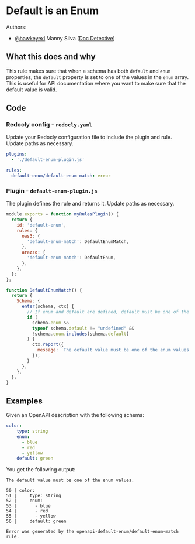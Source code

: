 # Default is an Enum

Authors:
- [@hawkeyexl](https://github.com/hawkeyexl) Manny Silva ([Doc Detective](https://doc-detective.com))

## What this does and why

This rule makes sure that when a schema has both `default` and `enum` properties, the `default` property is set to one of the values in the `enum` array. This is useful for API documentation where you want to make sure that the default value is valid.

## Code

### Redocly config - `redocly.yaml`

Update your Redocly configuration file to include the plugin and rule. Update paths as necessary.

```yaml
plugins:
  - './default-enum-plugin.js'

rules:
  default-enum/default-enum-match: error
```

### Plugin - `default-enum-plugin.js`

The plugin defines the rule and returns it. Update paths as necessary.

```js 
module.exports = function myRulesPlugin() {
  return {
    id: 'default-enum',
    rules: {
      oas3: {
        'default-enum-match': DefaultEnumMatch,
      },
      arazzo: {
        'default-enum-match': DefaultEnum,
      },
    },
  };
};

function DefaultEnumMatch() {
  return {
    Schema: {
      enter(schema, ctx) {
        // If enum and default are defined, default must be one of the enum values
        if (
          schema.enum &&
          typeof schema.default != "undefined" &&
          !schema.enum.includes(schema.default)
        ) {
          ctx.report({
            message: `The default value must be one of the enum values.`,
          });
        }
      },
    },
  };
}
```

## Examples

Given an OpenAPI description with the following schema:

```yaml
color:
    type: string
    enum:
      - blue
      - red
      - yellow
    default: green
```

You get the following output:

```text
The default value must be one of the enum values.

50 | color:
51 |     type: string
52 |     enum:
53 |       - blue
54 |       - red
55 |       - yellow
56 |     default: green

Error was generated by the openapi-default-enum/default-enum-match rule.
```